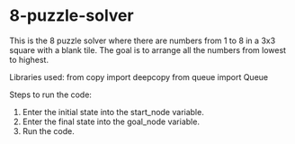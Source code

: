 # 8-puzzle-solver
This is the 8 puzzle solver where there are numbers from 1 to 8 in a 3x3 square with a blank tile. The goal is to arrange all the numbers from lowest to highest.

Libraries used:
	from copy import deepcopy
	from queue import Queue
	
Steps to run the code:
1. Enter the initial state into the start_node variable.
2. Enter the final state into the goal_node variable.
3. Run the code.
